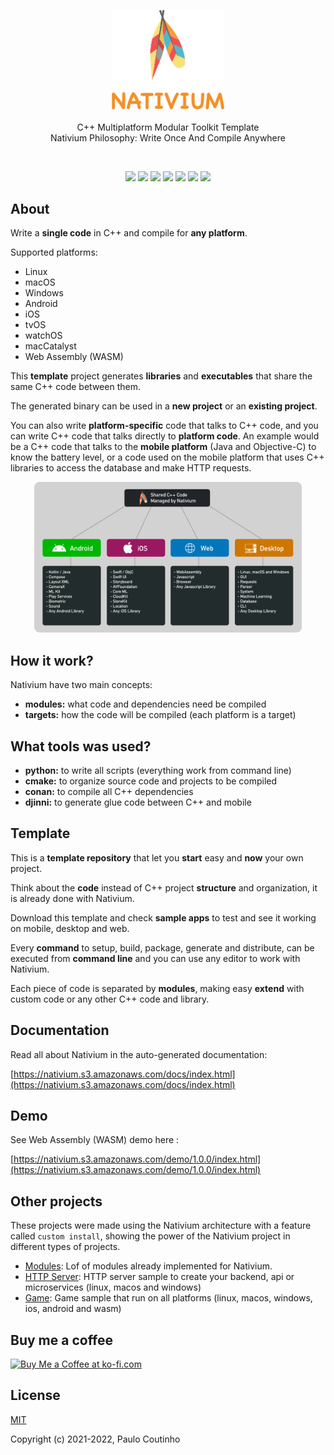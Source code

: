 <p align="center">
    <a href="https://github.com/nativium/nativium" target="_blank" rel="noopener noreferrer">
        <img width="180" src="extras/images/logo.png" alt="Nativium Logo">
    </a>
    <br>
    <br>
    C++ Multiplatform Modular Toolkit Template
    <br>
    Nativium Philosophy: Write Once And Compile Anywhere
    <br>
</p>

<br>

<p align="center">
    <a href="https://github.com/nativium/nativium/actions/workflows/linux.yml"><img src="https://github.com/nativium/nativium/actions/workflows/linux.yml/badge.svg"></a>
    <a href="https://github.com/nativium/nativium/actions/workflows/macos.yml"><img src="https://github.com/nativium/nativium/actions/workflows/macos.yml/badge.svg"></a>
    <a href="https://github.com/nativium/nativium/actions/workflows/windows.yml"><img src="https://github.com/nativium/nativium/actions/workflows/windows.yml/badge.svg"></a>
    <a href="https://github.com/nativium/nativium/actions/workflows/ios.yml"><img src="https://github.com/nativium/nativium/actions/workflows/ios.yml/badge.svg"></a>
    <a href="https://github.com/nativium/nativium/actions/workflows/android.yml"><img src="https://github.com/nativium/nativium/actions/workflows/android.yml/badge.svg"></a>
    <a href="https://github.com/nativium/nativium/actions/workflows/wasm.yml"><img src="https://github.com/nativium/nativium/actions/workflows/wasm.yml/badge.svg"></a>
    <a href="https://github.com/nativium/nativium/actions/workflows/docs.yml"><img src="https://github.com/nativium/nativium/actions/workflows/docs.yml/badge.svg"></a>
</p>

## About

Write a **single code** in C++ and compile for **any platform**.

Supported platforms:

- Linux
- macOS
- Windows
- Android
- iOS
- tvOS
- watchOS
- macCatalyst
- Web Assembly (WASM)

This **template** project generates **libraries** and **executables** that share the same C++ code between them.

The generated binary can be used in a **new project** or an **existing project**.

You can also write **platform-specific** code that talks to C++ code, and you can write C++ code that talks directly to **platform code**. An example would be a C++ code that talks to the **mobile platform** (Java and Objective-C) to know the battery level, or a code used on the mobile platform that uses C++ libraries to access the database and make HTTP requests.

<p align="center">
    <a href="https://github.com/nativium/nativium" target="_blank" rel="noopener noreferrer">
        <img src="extras/images/guide.png" alt="Nativium Guide" style="width: 85%; max-width: 700px;">
    </a>
</p>

## How it work?

Nativium have two main concepts:

- **modules:** what code and dependencies need be compiled
- **targets:** how the code will be compiled (each platform is a target)

## What tools was used?

- **python:** to write all scripts (everything work from command line)
- **cmake:** to organize source code and projects to be compiled
- **conan:** to compile all C++ dependencies
- **djinni:** to generate glue code between C++ and mobile

## Template

This is a **template repository** that let you **start** easy and **now** your own project.

Think about the **code** instead of C++ project **structure** and organization, it is already done with Nativium.

Download this template and check **sample apps** to test and see it working on mobile, desktop and web.

Every **command** to setup, build, package, generate and distribute, can be executed from **command line** and you can use any editor to work with Nativium.

Each piece of code is separated by **modules**, making easy **extend** with custom code or any other C++ code and library.

## Documentation

Read all about Nativium in the auto-generated documentation:

[https://nativium.s3.amazonaws.com/docs/index.html](https://nativium.s3.amazonaws.com/docs/index.html)

## Demo

See Web Assembly (WASM) demo here :

[https://nativium.s3.amazonaws.com/demo/1.0.0/index.html](https://nativium.s3.amazonaws.com/demo/1.0.0/index.html)

## Other projects

These projects were made using the Nativium architecture with a feature called `custom install`, showing the power of the Nativium project in different types of projects.

- [Modules](https://github.com/nativium/nativium-modules): Lof of modules already implemented for Nativium.
- [HTTP Server](https://github.com/nativium/nativium-http-server): HTTP server sample to create your backend, api or microservices (linux, macos and windows)
- [Game](https://github.com/nativium/nativium-game): Game sample that run on all platforms (linux, macos, windows, ios, android and wasm)

## Buy me a coffee

<a href='https://ko-fi.com/paulocoutinho' target='_blank'><img height='36' style='border:0px;height:36px;' src='https://az743702.vo.msecnd.net/cdn/kofi1.png?v=2' border='0' alt='Buy Me a Coffee at ko-fi.com' /></a>

## License

[MIT](http://opensource.org/licenses/MIT)

Copyright (c) 2021-2022, Paulo Coutinho
